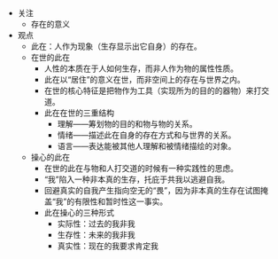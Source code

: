 - 关注
	- 存在的意义
- 观点
	- 此在：人作为现象（生存显示出它自身）的存在。
	- 在世的此在
		- 人性的本质在于人如何生存，而非人作为物的属性性质。
		- 此在以“居住”的意义在世，而非空间上的存在与世界之内。
		- 在世的核心特征是把物作为工具（实现所为的目的的器物）来打交道。
		- 此在在世的三重结构
			- 理解——筹划物的目的和物与物的关系。
			- 情绪——描述此在自身的存在方式和与世界的关系。
			- 语言——表达能被其他人理解和被情绪描绘的对象。
	- 操心的此在
		- 在世的此在与物和人打交道的时候有一种实践性的思虑。
		- “我”陷入一种非本真的生存，托庇于共我以逃避自我。
		- 回避真实的自我产生指向空无的“畏”，因为非本真的生存在试图掩盖“我”的有限性和暂时性这一事实。
		- 此在操心的三种形式
			- 实际性：过去的我非我
			- 生存性：未来的我非我
			- 真实性：现在的我要求肯定我